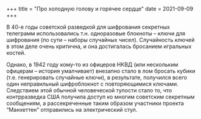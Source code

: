+++
title = "Про холодную голову и горячее сердце"
date = 2021-09-09
+++

В 40-е годы советской разведкой для шифрования секретных телеграмм использовались т.н. одноразовые блокноты – ключи для шифрования (по сути – наборы случайных чисел). Случайность ключей в этом деле очень критична, и она достигалась бросанием игральных костей.

Однако, в 1942 году кому-то из офицеров НКВД (или нескольким офицерам – история умалчивает) внезапно стало в лом бросать кубики (т.е. генерировать случайные ключи), в результате, получился всего один неправильный шифроблокнот с повторяющимися ключами. Следствием этой обычной человеческой тупости стало то, что контрразведка США получила доступ ко многим советским секретным сообщениям, а рассекреченные таким образом участники проекта “Манхеттен” отправились на электрический стул.

